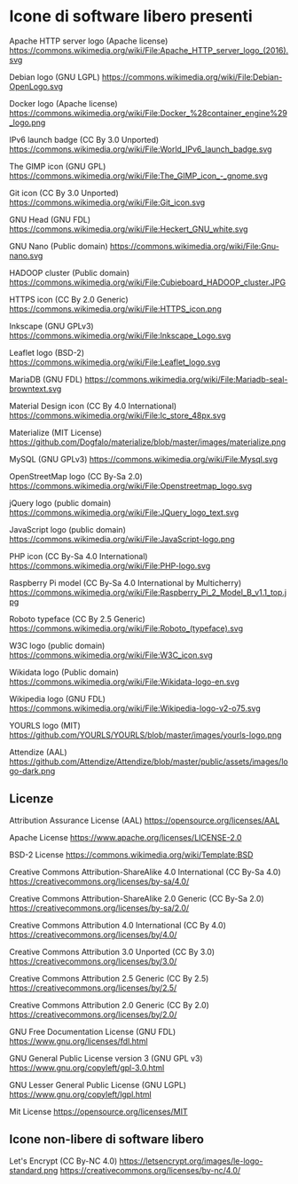# Icone di software libero presenti

Apache HTTP server logo (Apache license)
https://commons.wikimedia.org/wiki/File:Apache_HTTP_server_logo_(2016).svg

Debian logo (GNU LGPL)
https://commons.wikimedia.org/wiki/File:Debian-OpenLogo.svg

Docker logo (Apache license)
https://commons.wikimedia.org/wiki/File:Docker_%28container_engine%29_logo.png

IPv6 launch badge (CC By 3.0 Unported)
https://commons.wikimedia.org/wiki/File:World_IPv6_launch_badge.svg

The GIMP icon (GNU GPL)
https://commons.wikimedia.org/wiki/File:The_GIMP_icon_-_gnome.svg

Git icon (CC By 3.0 Unported)
https://commons.wikimedia.org/wiki/File:Git_icon.svg

GNU Head (GNU FDL)
https://commons.wikimedia.org/wiki/File:Heckert_GNU_white.svg

GNU Nano (Public domain)
https://commons.wikimedia.org/wiki/File:Gnu-nano.svg

HADOOP cluster (Public domain)
https://commons.wikimedia.org/wiki/File:Cubieboard_HADOOP_cluster.JPG

HTTPS icon (CC By 2.0 Generic)
https://commons.wikimedia.org/wiki/File:HTTPS_icon.png

Inkscape (GNU GPLv3)
https://commons.wikimedia.org/wiki/File:Inkscape_Logo.svg

Leaflet logo (BSD-2)
https://commons.wikimedia.org/wiki/File:Leaflet_logo.svg

MariaDB (GNU FDL)
https://commons.wikimedia.org/wiki/File:Mariadb-seal-browntext.svg

Material Design icon (CC By 4.0 International)
https://commons.wikimedia.org/wiki/File:Ic_store_48px.svg

Materialize (MIT License)
https://github.com/Dogfalo/materialize/blob/master/images/materialize.png

MySQL (GNU GPLv3)
https://commons.wikimedia.org/wiki/File:Mysql.svg

OpenStreetMap logo (CC By-Sa 2.0)
https://commons.wikimedia.org/wiki/File:Openstreetmap_logo.svg

jQuery logo (public domain)
https://commons.wikimedia.org/wiki/File:JQuery_logo_text.svg

JavaScript logo (public domain)
https://commons.wikimedia.org/wiki/File:JavaScript-logo.png

PHP icon (CC By-Sa 4.0 International)
https://commons.wikimedia.org/wiki/File:PHP-logo.svg

Raspberry Pi model (CC By-Sa 4.0 International by Multicherry)
https://commons.wikimedia.org/wiki/File:Raspberry_Pi_2_Model_B_v1.1_top.jpg

Roboto typeface (CC By 2.5 Generic)
https://commons.wikimedia.org/wiki/File:Roboto_(typeface).svg

W3C logo (public domain)
https://commons.wikimedia.org/wiki/File:W3C_icon.svg

Wikidata logo (Public domain)
https://commons.wikimedia.org/wiki/File:Wikidata-logo-en.svg

Wikipedia logo (GNU FDL)
https://commons.wikimedia.org/wiki/File:Wikipedia-logo-v2-o75.svg

YOURLS logo (MIT)
https://github.com/YOURLS/YOURLS/blob/master/images/yourls-logo.png

Attendize (AAL)
https://github.com/Attendize/Attendize/blob/master/public/assets/images/logo-dark.png

## Licenze
Attribution Assurance License (AAL)
https://opensource.org/licenses/AAL

Apache License
https://www.apache.org/licenses/LICENSE-2.0

BSD-2 License
https://commons.wikimedia.org/wiki/Template:BSD

Creative Commons Attribution-ShareAlike 4.0 International (CC By-Sa 4.0)
https://creativecommons.org/licenses/by-sa/4.0/

Creative Commons Attribution-ShareAlike 2.0 Generic (CC By-Sa 2.0)
https://creativecommons.org/licenses/by-sa/2.0/

Creative Commons Attribution 4.0 International (CC By 4.0)
https://creativecommons.org/licenses/by/4.0/

Creative Commons Attribution 3.0 Unported (CC By 3.0)
https://creativecommons.org/licenses/by/3.0/

Creative Commons Attribution 2.5 Generic (CC By 2.5)
https://creativecommons.org/licenses/by/2.5/

Creative Commons Attribution 2.0 Generic (CC By 2.0)
https://creativecommons.org/licenses/by/2.0/

GNU Free Documentation License (GNU FDL)
https://www.gnu.org/licenses/fdl.html

GNU General Public License version 3 (GNU GPL v3)
https://www.gnu.org/copyleft/gpl-3.0.html

GNU Lesser General Public License (GNU LGPL)
https://www.gnu.org/copyleft/lgpl.html

Mit License
https://opensource.org/licenses/MIT

## Icone non-libere di software libero
Let's Encrypt (CC By-NC 4.0)
https://letsencrypt.org/images/le-logo-standard.png
https://creativecommons.org/licenses/by-nc/4.0/
